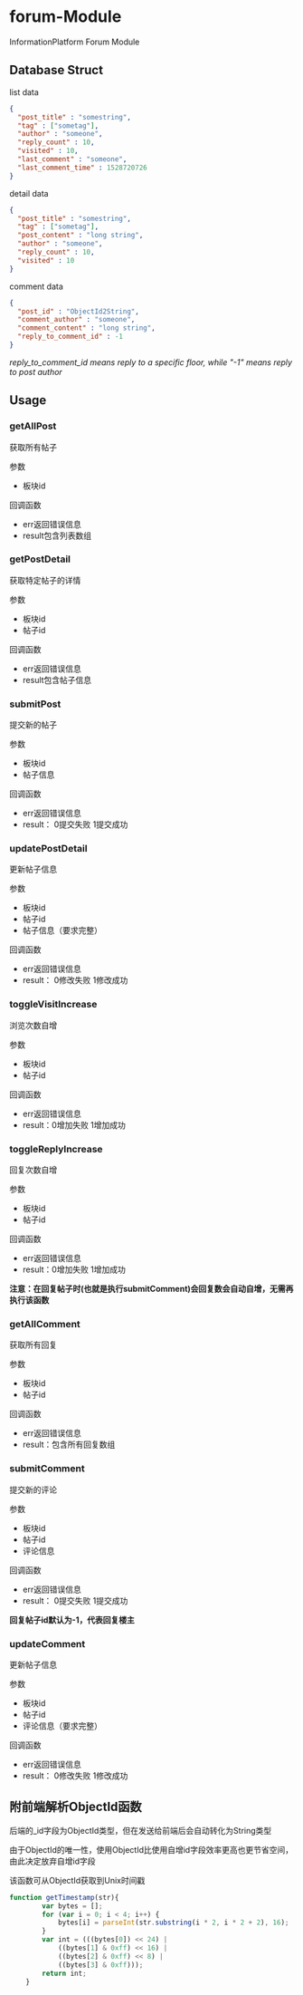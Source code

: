 # forum-Module
InformationPlatform Forum Module

## Database Struct

list data
```json
{
  "post_title" : "somestring",
  "tag" : ["sometag"],
  "author" : "someone",
  "reply_count" : 10,
  "visited" : 10,
  "last_comment" : "someone",
  "last_comment_time" : 1528720726
}
```

detail data
```json
{
  "post_title" : "somestring",
  "tag" : ["sometag"],
  "post_content" : "long string",
  "author" : "someone",
  "reply_count" : 10,
  "visited" : 10
}
```

comment data
```json
{
  "post_id" : "ObjectId2String",
  "comment_author" : "someone",
  "comment_content" : "long string",
  "reply_to_comment_id" : -1
}
```
*reply_to_comment_id means reply to a specific floor, while "-1" means reply to post author*

## Usage

### getAllPost

获取所有帖子

参数
* 板块id

回调函数
* err返回错误信息
* result包含列表数组

### getPostDetail

获取特定帖子的详情

参数
* 板块id
* 帖子id

回调函数
* err返回错误信息
* result包含帖子信息

### submitPost

提交新的帖子

参数
* 板块id
* 帖子信息

回调函数
* err返回错误信息
* result： 0提交失败 1提交成功

### updatePostDetail

更新帖子信息

参数
* 板块id
* 帖子id
* 帖子信息（要求完整）

回调函数
* err返回错误信息
* result： 0修改失败 1修改成功

### toggleVisitIncrease

浏览次数自增

参数
* 板块id
* 帖子id

回调函数
* err返回错误信息
* result：0增加失败 1增加成功

### toggleReplyIncrease

回复次数自增

参数
* 板块id
* 帖子id

回调函数
* err返回错误信息
* result：0增加失败 1增加成功

**注意：在回复帖子时(也就是执行submitComment)会回复数会自动自增，无需再执行该函数**

### getAllComment

获取所有回复

参数
* 板块id
* 帖子id

回调函数
* err返回错误信息
* result：包含所有回复数组

### submitComment

提交新的评论

参数
* 板块id
* 帖子id
* 评论信息

回调函数
* err返回错误信息
* result： 0提交失败 1提交成功

**回复帖子id默认为-1，代表回复楼主**

### updateComment

更新帖子信息

参数
* 板块id
* 帖子id
* 评论信息（要求完整）

回调函数
* err返回错误信息
* result： 0修改失败 1修改成功

## 附前端解析ObjectId函数

后端的_id字段为ObjectId类型，但在发送给前端后会自动转化为String类型

由于ObjectId的唯一性，使用ObjectId比使用自增id字段效率更高也更节省空间，由此决定放弃自增id字段

该函数可从ObjectId获取到Unix时间戳

```js
function getTimestamp(str){
		var bytes = [];
		for (var i = 0; i < 4; i++) {
    		bytes[i] = parseInt(str.substring(i * 2, i * 2 + 2), 16);
		}
		var int = (((bytes[0]) << 24) |
    		((bytes[1] & 0xff) << 16) |
    		((bytes[2] & 0xff) << 8) |
    		((bytes[3] & 0xff)));
		return int;
	}
```
